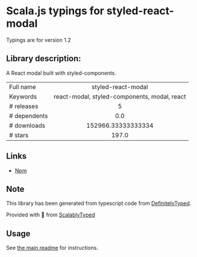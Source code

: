
# Scala.js typings for styled-react-modal

Typings are for version 1.2

## Library description:
A React modal built with styled-components.

|                    |                 |
| ------------------ | :-------------: |
| Full name          | styled-react-modal |
| Keywords           | react-modal, styled-components, modal, react |
| # releases         | 5 |
| # dependents       | 0.0 |
| # downloads        | 152966.33333333334 |
| # stars            | 197.0 |

## Links
- [Npm](https://www.npmjs.com/package/styled-react-modal)
    


## Note
This library has been generated from typescript code from [DefinitelyTyped](https://definitelytyped.org).

Provided with :purple_heart: from [ScalablyTyped](https://github.com/oyvindberg/ScalablyTyped)

## Usage
See [the main readme](../../readme.md) for instructions.


